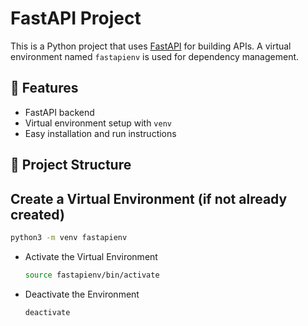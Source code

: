 # FastAPI Project

This is a Python project that uses [FastAPI](https://fastapi.tiangolo.com/) for building APIs. A virtual environment named `fastapienv` is used for dependency management.

## 🚀 Features

- FastAPI backend
- Virtual environment setup with `venv`
- Easy installation and run instructions

## 📁 Project Structure





## Create a Virtual Environment (if not already created)

```bash
python3 -m venv fastapienv
```

- Activate the Virtual Environment

  ```bash
  source fastapienv/bin/activate
  ```
- Deactivate the Environment
  
  ```bash
  deactivate
  ```

